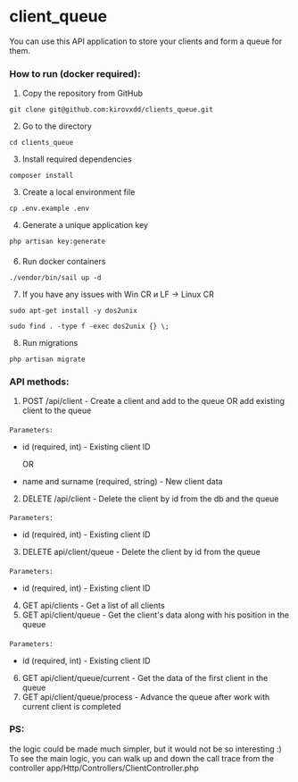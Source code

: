 # client_queue

You can use this API application to store your clients and form a queue for them.

### How to run (docker required):

1. Copy the repository from GitHub
```
git clone git@github.com:kirovxdd/clients_queue.git
```
2. Go to the directory
```
cd clients_queue
```
3. Install required dependencies
```
composer install
```
3. Create a local environment file
```
cp .env.example .env
```

4. Generate a unique application key
```
php artisan key:generate
```
####
6. Run docker containers
```
./vendor/bin/sail up -d
```
7. If you have any issues with Win CR и LF -> Linux CR
```
sudo apt-get install -y dos2unix
```
```
sudo find . -type f -exec dos2unix {} \;
```
8. Run migrations
```
php artisan migrate
```

### API methods:

1. POST /api/client - Create a client and add to the queue OR add existing client to the queue
####
    Parameters:
+ id (required, int) - Existing client ID

   OR
+ name and surname (required, string) - New client data
2. DELETE /api/client - Delete the client by id from the db and the queue
####
    Parameters:
+ id (required, int) - Existing client ID
3. DELETE api/client/queue - Delete the client by id from the queue
####
    Parameters:
+ id (required, int) - Existing client ID
4. GET api/clients - Get a list of all clients
5. GET api/client/queue - Get the client's data along with his position in the queue
####
    Parameters:
+ id (required, int) - Existing client ID
6. GET api/client/queue/current - Get the data of the first client in the queue
7. GET api/client/queue/process - Advance the queue after work with current client is completed

### PS:
the logic could be made much simpler, but it would not be so interesting :) To see the main logic, you can walk up and down the call trace from the controller app/Http/Controllers/ClientController.php
